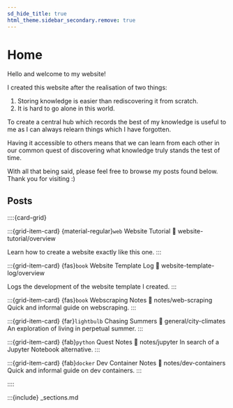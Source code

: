 ```yaml
---
sd_hide_title: true
html_theme.sidebar_secondary.remove: true
---
```


# Home

Hello and welcome to my website!

I created this website after the realisation of two things:

1. Storing knowledge is easier than rediscovering it from scratch.
1. It is hard to go alone in this world.

To create a central hub which records the best of my knowledge is useful to me as I can always relearn things which I have forgotten.

Having it accessible to others means that we can learn from each other in our common quest of discovering what knowledge truly stands the test of time.

With all that being said, please feel free to browse my posts found below. Thank you for visiting :)

## Posts

::::{card-grid}

:::{grid-item-card} {material-regular}`web` Website Tutorial
:link: website-tutorial/overview

Learn how to create a website exactly like this one.
:::

:::{grid-item-card} {fas}`book` Website Template Log
:link: website-template-log/overview

Logs the development of the website template I created.
:::

:::{grid-item-card} {fas}`book` Webscraping Notes
:link: notes/web-scraping
Quick and informal guide on webscraping.
:::

:::{grid-item-card} {far}`lightbulb` Chasing Summers
:link: general/city-climates
An exploration of living in perpetual summer.
:::

:::{grid-item-card} {fab}`python` Quest Notes
:link: notes/jupyter
In search of a Jupyter Notebook alternative.
:::

:::{grid-item-card} {fab}`docker` Dev Container Notes
:link: notes/dev-containers
Quick and informal guide on dev containers.
:::

::::

<!-- Do not delete this as it will break section navigation otherwise -->
:::{include} _sections.md
